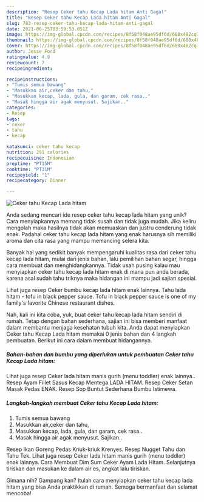 ```yaml
---
description: "Resep Ceker tahu Kecap Lada hitam Anti Gagal"
title: "Resep Ceker tahu Kecap Lada hitam Anti Gagal"
slug: 783-resep-ceker-tahu-kecap-lada-hitam-anti-gagal
date: 2021-06-25T03:59:53.051Z
image: https://img-global.cpcdn.com/recipes/8f58f048ae95df6d/680x482cq70/ceker-tahu-kecap-lada-hitam-foto-resep-utama.jpg
thumbnail: https://img-global.cpcdn.com/recipes/8f58f048ae95df6d/680x482cq70/ceker-tahu-kecap-lada-hitam-foto-resep-utama.jpg
cover: https://img-global.cpcdn.com/recipes/8f58f048ae95df6d/680x482cq70/ceker-tahu-kecap-lada-hitam-foto-resep-utama.jpg
author: Jesse Ford
ratingvalue: 4.9
reviewcount: 7
recipeingredient:

recipeinstructions:
- "Tumis semua bawang"
- "Masukkan air,ceker dan tahu,"
- "Masukkan kecap, lada, gula, dan garam, cek rasa.."
- "Masak hingga air agak menyusut. Sajikan.."
categories:
- Resep
tags:
- ceker
- tahu
- kecap

katakunci: ceker tahu kecap 
nutrition: 291 calories
recipecuisine: Indonesian
preptime: "PT15M"
cooktime: "PT31M"
recipeyield: "1"
recipecategory: Dinner

---
```



![Ceker tahu Kecap Lada hitam](https://img-global.cpcdn.com/recipes/8f58f048ae95df6d/680x482cq70/ceker-tahu-kecap-lada-hitam-foto-resep-utama.jpg)

Anda sedang mencari ide resep ceker tahu kecap lada hitam yang unik? Cara menyiapkannya memang tidak susah dan tidak juga mudah. Jika keliru mengolah maka hasilnya tidak akan memuaskan dan justru cenderung tidak enak. Padahal ceker tahu kecap lada hitam yang enak harusnya sih memiliki aroma dan cita rasa yang mampu memancing selera kita.

Banyak hal yang sedikit banyak mempengaruhi kualitas rasa dari ceker tahu kecap lada hitam, mulai dari jenis bahan, lalu pemilihan bahan segar, hingga cara membuat dan menghidangkannya. Tidak usah pusing kalau mau menyiapkan ceker tahu kecap lada hitam enak di mana pun anda berada, karena asal sudah tahu triknya maka hidangan ini mampu jadi sajian spesial.

Lihat juga resep Ceker bumbu kecap lada hitam enak lainnya. Tahu lada hitam - tofu in black pepper sauce. Tofu in black pepper sauce is one of my family&#39;s favorite Chinese restaurant dishes.


Nah, kali ini kita coba, yuk, buat ceker tahu kecap lada hitam sendiri di rumah. Tetap dengan bahan sederhana, sajian ini bisa memberi manfaat dalam membantu menjaga kesehatan tubuh kita. Anda dapat menyiapkan Ceker tahu Kecap Lada hitam memakai 0 jenis bahan dan 4 langkah pembuatan. Berikut ini cara dalam membuat hidangannya.

<!--inarticleads1-->

##### Bahan-bahan dan bumbu yang diperlukan untuk pembuatan Ceker tahu Kecap Lada hitam:



Lihat juga resep Ceker lada hitam manis gurih (menu toddler) enak lainnya.. Resep Ayam Fillet Sasus Kecap Mentega LADA HITAM. Resep Ceker Setan Masak Pedas ENAK. Resep Sop Buntut Sederhana Bumbu Istimewa. 

<!--inarticleads2-->

##### Langkah-langkah membuat Ceker tahu Kecap Lada hitam:

1. Tumis semua bawang
1. Masukkan air,ceker dan tahu,
1. Masukkan kecap, lada, gula, dan garam, cek rasa..
1. Masak hingga air agak menyusut. Sajikan..


Resep Ikan Goreng Pedas Kriuk-kriuk Krenyes. Resep Nugget Tahu dan Tahu Tek. Lihat juga resep Ceker lada hitam manis gurih (menu toddler) enak lainnya. Cara Membuat Dim Sum Ceker Ayam Lada Hitam. Selanjutnya tiriskan dan masukan ke dalam air es, angkat lalu tiriskan. 

Gimana nih? Gampang kan? Itulah cara menyiapkan ceker tahu kecap lada hitam yang bisa Anda praktikkan di rumah. Semoga bermanfaat dan selamat mencoba!

